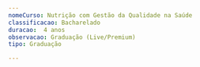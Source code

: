 ```yaml
---
nomeCurso: Nutrição com Gestão da Qualidade na Saúde 
classificacao: Bacharelado 
duracao:  4 anos 
observacao: Graduação (Live/Premium)
tipo: Graduação 

---
```


